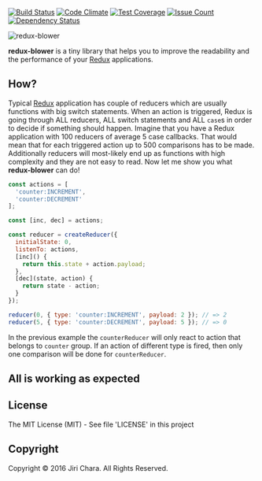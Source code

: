 [![Build Status](https://travis-ci.org/JiriChara/redux-blower.svg?branch=master)](https://travis-ci.org/JiriChara/redux-blower)
[![Code Climate](https://codeclimate.com/github/JiriChara/redux-blower/badges/gpa.svg)](https://codeclimate.com/github/JiriChara/redux-blower)
[![Test Coverage](https://codeclimate.com/github/JiriChara/redux-blower/badges/coverage.svg)](https://codeclimate.com/github/JiriChara/redux-blower/coverage)
[![Issue Count](https://codeclimate.com/github/JiriChara/redux-blower/badges/issue_count.svg)](https://codeclimate.com/github/JiriChara/redux-blower)
[![Dependency Status](https://gemnasium.com/badges/github.com/JiriChara/redux-blower.svg)](https://gemnasium.com/github.com/JiriChara/redux-blower)

![redux-blower](https://raw.github.com/JiriChara/redux-blower/master/images/blower.jpg)

**redux-blower** is a tiny library that helps you to improve the readability and the performance of your [Redux](https://github.com/reactjs/redux) applications.

## How?

Typical [Redux](https://github.com/reactjs/redux) application has couple of reducers which are usually functions with big switch statements. When an action is triggered, Redux is going through ALL reducers, ALL switch statements and  ALL `case`s  in order to decide if something should happen. Imagine that you have a Redux application with 100 reducers of average 5 case callbacks. That would mean that for each triggered action up to 500 comparisons has to be made. Additionally reducers will most-likely end up as functions with high complexity and they are not easy to read. Now let me show you what **redux-blower** can do!

```javascript
const actions = [
  'counter:INCREMENT',
  'counter:DECREMENT'
];

const [inc, dec] = actions;

const reducer = createReducer({
  initialState: 0,
  listenTo: actions,
  [inc]() {
    return this.state + action.payload;
  },
  [dec](state, action) {
    return state - action;
  }
});

reducer(0, { type: 'counter:INCREMENT', payload: 2 }); // => 2
reducer(5, { type: 'counter:DECREMENT', payload: 5 }); // => 0
```

In the previous example the `counterReducer` will only react to action that belongs to `counter` group. If an action of different type is fired, then only one comparison will be done for `counterReducer`.

## All is working as expected

## License
The MIT License (MIT) - See file 'LICENSE' in this project

## Copyright
Copyright © 2016 Jiri Chara. All Rights Reserved.
